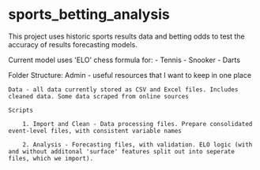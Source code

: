 # sports_betting_analysis

This project uses historic sports results data and betting odds to test the accuracy of results forecasting models. 

Current model uses 'ELO' chess formula for:
	- Tennis
	- Snooker
	- Darts

Folder Structure:
	Admin - useful resources that I want to keep in one place

	Data - all data currently stored as CSV and Excel files. Includes cleaned data. Some data scraped from online sources

	Scripts

		1. Import and Clean - Data processing files. Prepare consolidated event-level files, with consistent variable names

		2. Analysis - Forecasting files, with validation. ELO logic (with and without additonal 'surface' features split out into seperate files, which we import).



